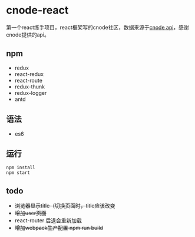 # cnode-react
第一个react练手项目，react框架写的cnode社区，数据来源于[cnode api](http://cnodejs.org/api)，感谢cnode提供的api。

## npm
- redux
- react-redux
- react-route
- redux-thunk
- redux-logger
- antd

## 语法
- es6

## 运行
    npm install
    npm start

## todo
- ~~浏览器显示title（切换页面时，title应该改变~~
- ~~增加user页面~~
- react-router 后退会重新加载
- ~~增加webpack生产配置 npm run build~~